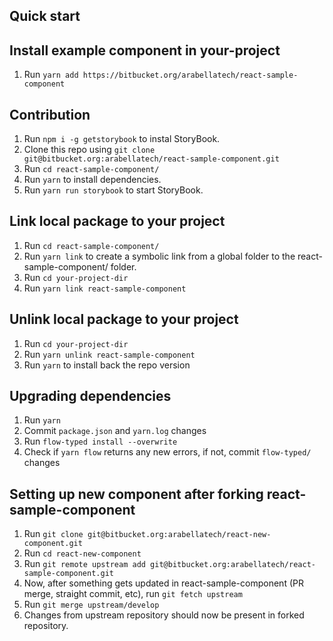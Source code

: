 ## Quick start

## Install example component in your-project
1. Run `yarn add https://bitbucket.org/arabellatech/react-sample-component`

## Contribution
1. Run `npm i -g getstorybook` to instal StoryBook.
1. Clone this repo using `git clone git@bitbucket.org:arabellatech/react-sample-component.git`
1. Run `cd react-sample-component/`
1. Run `yarn` to install dependencies.
1. Run `yarn run storybook` to start StoryBook.

## Link local package to your project
1. Run `cd react-sample-component/`
1. Run `yarn link` to create a symbolic link from a global folder to the react-sample-component/ folder.
1. Run `cd your-project-dir`
1. Run `yarn link react-sample-component`

## Unlink local package to your project
1. Run `cd your-project-dir`
1. Run `yarn unlink react-sample-component`
1. Run `yarn` to install back the repo version

## Upgrading dependencies
1. Run `yarn`
1. Commit `package.json` and `yarn.log` changes
1. Run `flow-typed install --overwrite`
1. Check if `yarn flow` returns any new errors, if not, commit `flow-typed/` changes

## Setting up new component after forking react-sample-component
1. Run `git clone git@bitbucket.org:arabellatech/react-new-component.git`
1. Run `cd react-new-component`
1. Run `git remote upstream add git@bitbucket.org:arabellatech/react-sample-component.git`
1. Now, after something gets updated in react-sample-component (PR merge, straight commit, etc), run `git fetch upstream`
1. Run `git merge upstream/develop`
1. Changes from upstream repository should now be present in forked repository.
